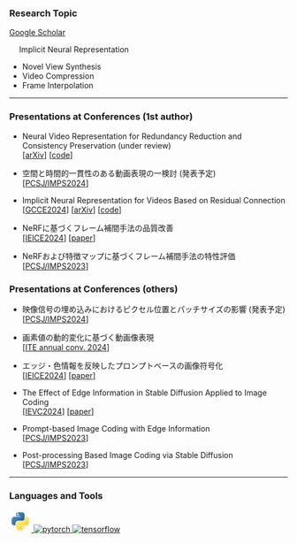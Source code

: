 ### Research Topic
[Google Scholar](https://scholar.google.com/citations?user=I_9AZyYAAAAJ)<br> 

&emsp; Implicit Neural Representation<br>
- Novel View Synthesis<br>
- Video Compression<br>
- Frame Interpolation<br>

---
### Presentations at Conferences (1st author)
- Neural Video Representation for Redundancy Reduction and Consistency Preservation (under review) <br>
[[arXiv](https://arxiv.org/pdf/2409.18497)] [[code](https://github.com/th359/HF-HNeRV)]

- 空間と時間的一貫性のある動画表現の一検討 (発表予定) <br>
[[PCSJ/IMPS2024](https://www.pcsj-imps.org/archive/2024.html)]

- Implicit Neural Representation for Videos Based on Residual Connection <br>
  [[GCCE2024](https://www.ieee-gcce.org/2024/index.html)] [[arXiv](https://arxiv.org/pdf/2407.06164)] [[code](https://github.com/th359/RC-HNeRV)]

- NeRFに基づくフレーム補間手法の品質改善 <br>
[[IEICE2024](https://www.ieice.org/jpn_r/activities/taikai/general/2024/)] [[paper](https://www.ams.giti.waseda.ac.jp/data/pdf-files/2024IEICE_D-11A-26.pdf)]

- NeRFおよび特徴マップに基づくフレーム補間手法の特性評価 <br>
[[PCSJ/IMPS2023](https://www.pcsj-imps.org/archive/2023.html)]

### Presentations at Conferences (others)
- 映像信号の埋め込みにおけるピクセル位置とパッチサイズの影響 (発表予定) <br>
[[PCSJ/IMPS2024](https://www.pcsj-imps.org/archive/2024.html)]

- 画素値の動的変化に基づく動画像表現 <br>
[[ITE annual conv. 2024](https://www.ite.or.jp/annual/2024/)]

- エッジ・色情報を反映したプロンプトベースの画像符号化 <br>
[[IEICE2024](https://www.ieice.org/jpn_r/activities/taikai/general/2024/)] [[paper](https://www.ams.giti.waseda.ac.jp/data/pdf-files/2024IEICE_D-11A-27.pdf)]

- The Effect of Edge Information in Stable Diffusion Applied to Image Coding <br>
  [[IEVC2024](https://www.iieej.org/en/ievc2024/)] [[paper](https://www.ams.giti.waseda.ac.jp/data/pdf-files/2024IEVC_LBP-15.pdf)]

- Prompt-based Image Coding with Edge Information <br>
  [[PCSJ/IMPS2023](https://www.pcsj-imps.org/archive/2023.html)]

- Post-processing Based Image Coding via Stable Diffusion <br>
[[PCSJ/IMPS2023](https://www.pcsj-imps.org/archive/2023.html)]

---

### Languages and Tools
<p align="left"> <a href="https://www.python.org" target="_blank" rel="noreferrer"> <img src="https://raw.githubusercontent.com/devicons/devicon/master/icons/python/python-original.svg" alt="python" width="40" height="40"/> </a> <a href="https://pytorch.org/" target="_blank" rel="noreferrer"> <img src="https://www.vectorlogo.zone/logos/pytorch/pytorch-icon.svg" alt="pytorch" width="40" height="40"/> </a> <a href="https://www.tensorflow.org" target="_blank" rel="noreferrer"> <img src="https://www.vectorlogo.zone/logos/tensorflow/tensorflow-icon.svg" alt="tensorflow" width="40" height="40"/> </a> </p>

